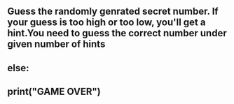 ## Guess the randomly genrated secret number. If your guess is too high or too low, you'll get a hint.You need to guess the correct number under given number of hints<br /> 
## else:
##   print("GAME OVER")
